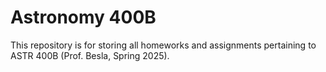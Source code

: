 # Astronomy 400B
This repository is for storing all homeworks and assignments pertaining to ASTR 400B (Prof. Besla, Spring 2025). 
